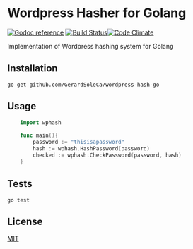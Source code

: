 # Wordpress Hasher for Golang

[![Godoc reference](https://camo.githubusercontent.com/915b7be44ada53c290eb157634330494ebe3e30a/68747470733a2f2f676f646f632e6f72672f6769746875622e636f6d2f676f6c616e672f6764646f3f7374617475732e737667)](https://godoc.org/github.com/GerardSoleCa/wordpress-hash-go)  [![Build Status](https://travis-ci.org/GerardSoleCa/wordpress-hash-go.svg?branch=master)](https://travis-ci.org/GerardSoleCa/wordpress-hash-go)[![Code Climate](https://codeclimate.com/github/GerardSoleCa/wordpress-hash-go/badges/gpa.svg)](https://codeclimate.com/github/GerardSoleCa/wordpress-hash-go)

Implementation of Wordpress hashing system for Golang

## Installation

	go get github.com/GerardSoleCa/wordpress-hash-go
	
## Usage
```go
    import wphash
    
    func main(){
        password := "thisisapassword"
        hash := wphash.HashPassword(password)
        checked := wphash.CheckPassword(password, hash)
    }
```
## Tests
	
	go test

## License

[MIT](https://github.com/GerardSoleCa/wordpress-hash-go/blob/master/LICENSE)
